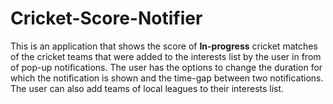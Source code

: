 # Cricket-Score-Notifier
This is an application that shows the score of **In-progress** cricket matches of the cricket teams that were added to the interests list by the user in from of pop-up notifications. The user has the options to change the duration for which the notification is shown and the time-gap between two notifications. The user can also add teams of local leagues to their interests list.
